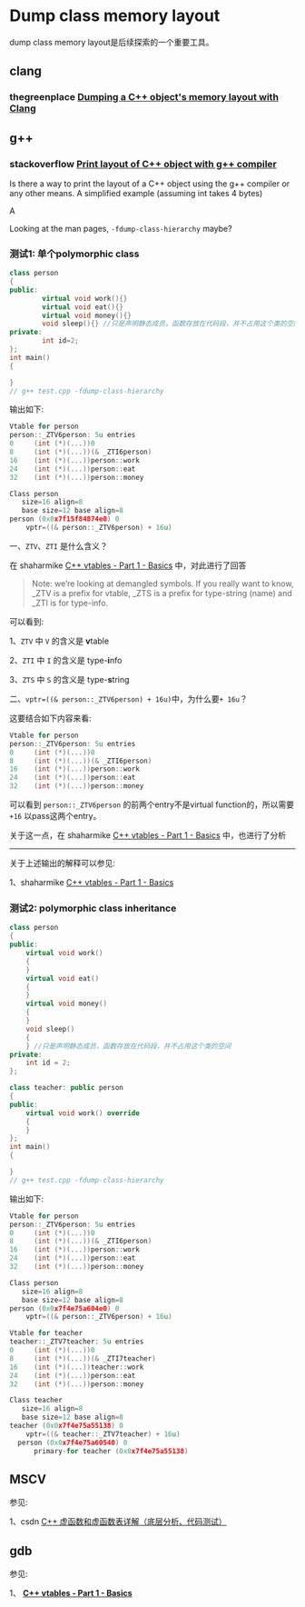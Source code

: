 # Dump class memory layout

dump class memory layout是后续探索的一个重要工具。

## clang



### thegreenplace [Dumping a C++ object's memory layout with Clang](https://eli.thegreenplace.net/2012/12/17/dumping-a-c-objects-memory-layout-with-clang)



## g++



### stackoverflow [Print layout of C++ object with g++ compiler](https://stackoverflow.com/questions/2979606/print-layout-of-c-object-with-g-compiler)

Is there a way to print the layout of a C++ object using the g++ compiler or any other means. A simplified example (assuming int takes 4 bytes)

A

Looking at the man pages, `-fdump-class-hierarchy` maybe?



### 测试1: 单个polymorphic class

```c++
class person
{
public:
        virtual void work(){}
        virtual void eat(){}
        virtual void money(){}
        void sleep(){} //只是声明静态成员，函数存放在代码段，并不占用这个类的空间
private:
        int id=2;
};
int main()
{

}
// g++ test.cpp -fdump-class-hierarchy

```

输出如下:

```C++
Vtable for person
person::_ZTV6person: 5u entries
0     (int (*)(...))0
8     (int (*)(...))(& _ZTI6person)
16    (int (*)(...))person::work
24    (int (*)(...))person::eat
32    (int (*)(...))person::money

Class person
   size=16 align=8
   base size=12 base align=8
person (0x0x7f15f84874e0) 0
    vptr=((& person::_ZTV6person) + 16u)
```

一、`ZTV`、`ZTI` 是什么含义？

在 shaharmike [C++ vtables - Part 1 - Basics](https://shaharmike.com/cpp/vtable-part1/) 中，对此进行了回答

> Note: we’re looking at demangled symbols. If you really want to know, _ZTV is a prefix for vtable, _ZTS is a prefix for type-string (name) and _ZTI is for type-info.

可以看到:

1、`ZTV` 中 `V` 的含义是 **v**table

2、`ZTI` 中 `I` 的含义是 type-**i**nfo

3、`ZTS` 中 `S` 的含义是 type-**s**tring

二、`vptr=((& person::_ZTV6person) + 16u)`中，为什么要`+ 16u`？

这要结合如下内容来看:

```C++
Vtable for person
person::_ZTV6person: 5u entries
0     (int (*)(...))0
8     (int (*)(...))(& _ZTI6person)
16    (int (*)(...))person::work
24    (int (*)(...))person::eat
32    (int (*)(...))person::money
```

可以看到 `person::_ZTV6person` 的前两个entry不是virtual function的，所以需要 `+16` 以pass这两个entry。

关于这一点，在 shaharmike [C++ vtables - Part 1 - Basics](https://shaharmike.com/cpp/vtable-part1/) 中，也进行了分析



---

关于上述输出的解释可以参见:

1、shaharmike [C++ vtables - Part 1 - Basics](https://shaharmike.com/cpp/vtable-part1/)

### 测试2: polymorphic class inheritance

```C++
class person
{
public:
	virtual void work()
	{
	}
	virtual void eat()
	{
	}
	virtual void money()
	{
	}
	void sleep()
	{
	} //只是声明静态成员，函数存放在代码段，并不占用这个类的空间
private:
	int id = 2;
};

class teacher: public person
{
public:
	virtual void work() override
	{
	}
};
int main()
{

}
// g++ test.cpp -fdump-class-hierarchy

```

输出如下:

```C++
Vtable for person
person::_ZTV6person: 5u entries
0     (int (*)(...))0
8     (int (*)(...))(& _ZTI6person)
16    (int (*)(...))person::work
24    (int (*)(...))person::eat
32    (int (*)(...))person::money

Class person
   size=16 align=8
   base size=12 base align=8
person (0x0x7f4e75a604e0) 0
    vptr=((& person::_ZTV6person) + 16u)

Vtable for teacher
teacher::_ZTV7teacher: 5u entries
0     (int (*)(...))0
8     (int (*)(...))(& _ZTI7teacher)
16    (int (*)(...))teacher::work
24    (int (*)(...))person::eat
32    (int (*)(...))person::money

Class teacher
   size=16 align=8
   base size=12 base align=8
teacher (0x0x7f4e75a55138) 0
    vptr=((& teacher::_ZTV7teacher) + 16u)
  person (0x0x7f4e75a60540) 0
      primary-for teacher (0x0x7f4e75a55138)
```



## MSCV

参见: 

1、csdn [C++ 虚函数和虚函数表详解（底层分析、代码测试）](https://blog.csdn.net/qq_24447809/article/details/110825780)



## gdb

参见:

1、 [**C++ vtables - Part 1 - Basics**](https://shaharmike.com/cpp/vtable-part1/)
